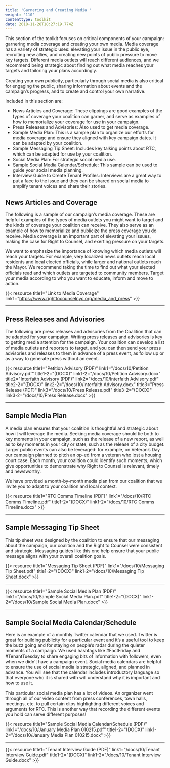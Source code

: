 ```yaml
---
title: 'Garnering and Creating Media '
weight: '110'
contenttype: toolkit
date: 2018-11-28T18:27:19.774Z
---
```

This section of the toolkit focuses on critical components of your campaign: garnering media coverage and creating your own media. Media coverage has a variety of strategic uses: elevating your issue in the public eye, recruiting new allies, and creating new points of public pressure to move key targets. Different media outlets will reach different audiences, and we recommend being strategic about finding out what media reaches your targets and tailoring your plans accordingly.

Creating your own publicity, particularly through social media is also critical for engaging the public, sharing information about events and the campaign’s progress, and to create and control your own narrative.   

Included in this section are:

* News Articles and Coverage: These clippings are good examples of the types of coverage your coalition can garner, and serve as examples of how to memorialize your coverage for use in your campaign.
* Press Releases and Advisories: Also used to get media coverage.
* Sample Media Plan: This is a sample plan to organize our efforts for media coverage and ensure they aligned with key campaign dates. It can be adapted by your coalition.
* Sample Messaging Tip Sheet: Includes key talking points about RTC, which can be adapted for use by your coalition.
* Social Media Plan: For strategic social media use.
* Sample Social Media Calendar/Schedule: This sample can be used to guide your social media planning.
* Interview Guide to Create Tenant Profiles: Interviews are a great way to put a face to the issue and they can be shared on social media to amplify tenant voices and share their stories. 

## News Articles and Coverage

The following is a sample of our campaign’s media coverage. These are helpful examples of the types of media outlets you might want to target and the kinds of coverage your coalition can receive. They also serve as an example of how to memorialize and publicize the press coverage you do receive. Media coverage is an important part of elevating your issues, making the case for Right to Counsel, and exerting pressure on your targets.

We want to emphasize the importance of knowing which media outlets will reach your targets. For example, very localized news outlets reach local residents and local elected officials, while larger and national outlets reach the Mayor. We recommend taking the time to find out what your elected officials read and which outlets are targeted to community members. Target your media according to who you want to educate, inform and move to action. 

{{< resource title1="Link to Media Coverage" link1="https://www.righttocounselnyc.org/media_and_press"  >}}

<hr />

## Press Releases and Advisories

The following are press releases and advisories from the Coalition that can be adapted for your campaign. Writing press releases and advisories is key to getting media attention for the campaign. Your coalition can develop a list of media outlets and reporters to target, and you can then send your press advisories and releases to them in advance of a press event, as follow up or as a way to generate press without an event. 

{{< resource title1="Petition Advisory (PDF)" link1="/docs/10/Petition Advisory.pdf" title1-2="(DOCX)" link1-2="/docs/10/Petition Advisory.docx" title2="Interfaith Advisory (PDF)" link2="/docs/10/Interfaith Advisory.pdf" title2-2="(DOCX)" link2-2="/docs/10/Interfaith Advisory.docx" title3="Press Release (PDF)" link3="/docs/10/Press Release.pdf" title3-2="(DOCX)" link3-2="/docs/10/Press Release.docx" >}}

<hr />

## Sample Media Plan

A media plan ensures that your coalition is thoughtful and strategic about how it will leverage the media. Seeking media coverage should tie both to key moments in your campaign, such as the release of a new report, as well as to key moments in your city or state, such as the release of a city budget. Larger public events can also be leveraged: for example, on Veteran’s Day our campaign planned to pitch an op-ed from a veteran who lost a housing court case. Each month, your coalition could identify such moments, which give opportunities to demonstrate why Right to Counsel is relevant, timely and newsworthy.  

We have provided a month-by-month media plan from our coalition that we invite you to adapt to your coalition and local context.

{{< resource title1="RTC Comms Timeline (PDF)" link1="/docs/10/RTC Comms Timeline.pdf" title1-2="(DOCX)" link1-2="/docs/10/RTC Comms Timeline.docx" >}}

<hr />

## Sample Messaging Tip Sheet

This tip sheet was designed by the coalition to ensure that our messaging about the campaign, our coalition and the Right to Counsel were consistent and strategic. Messaging guides like this one help ensure that your public message aligns with your overall coalition goals. 

{{< resource title1="Messaging Tip Sheet (PDF)" link1="/docs/10/Messaging Tip Sheet.pdf" title1-2="(DOCX)" link1-2="/docs/10/Messaging Tip Sheet.docx" >}}

<hr />

{{< resource title1="Sample Social Media Plan (PDF)" link1="/docs/10/Sample Social Media Plan.pdf" title1-2="(DOCX)" link1-2="/docs/10/Sample Social Media Plan.docx" >}}

<hr />

## Sample Social Media Calendar/Schedule

Here is an example of a monthly Twitter calendar that we used. Twitter is great for building publicity for a particular event and it’s a useful tool to keep the buzz going and for staying on people’s radar during the quieter moments of a campaign. We used hashtags like #FactFriday and #TenantTuesday to share engaging bits of information with followers, even when we didn’t have a campaign event. Social media calendars are helpful to ensure the use of social media is strategic, aligned, and planned in advance. You will see that the calendar includes introductory language so that everyone who it is shared with will understand why it is important and how to use it.  

This particular social media plan has a lot of videos. An organizer went through all of our video content from press conferences, town halls, meetings, etc. to pull certain clips highlighting different voices and arguments for RTC. This is another way that recording the different events you hold can serve different purposes! 

{{< resource title1="Sample Social Media Calendar/Schedule (PDF)" link1="/docs/10/January Media Plan 010215.pdf" title1-2="(DOCX)" link1-2="/docs/10/January Media Plan 010215.docx" >}}

<hr />

{{< resource title1="Tenant Interview Guide (PDF)" link1="/docs/10/Tenant Interview Guide.pdf" title1-2="(DOCX)" link1-2="/docs/10/Tenant Interview Guide.docx" >}}
